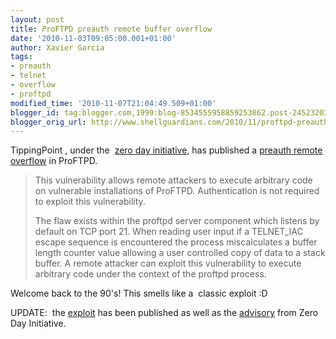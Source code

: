 ```yaml
---
layout: post
title: ProFTPD preauth remote buffer overflow
date: '2010-11-03T09:05:00.001+01:00'
author: Xavier Garcia
tags:
- preauth
- telnet
- overflow
- proftpd
modified_time: '2010-11-07T21:04:49.509+01:00'
blogger_id: tag:blogger.com,1999:blog-8534555958859253862.post-2452320311556795222
blogger_orig_url: http://www.shellguardians.com/2010/11/proftpd-preauth-remote-buffer-overflow.html
---
```

TippingPoint , under the  [zero day initiative](http://www.zerodayinitiative.com/), has published a [preauth remote overflow](http://bugs.proftpd.org/show_bug.cgi?id=3521) in ProFTPD.  
  

> This vulnerability allows remote attackers to execute arbitrary code on vulnerable installations of ProFTPD. Authentication is not required to exploit this vulnerability. 
>
> The flaw exists within the proftpd server component which listens by default on TCP port 21. When reading user input if a TELNET_IAC escape sequence is encountered the process miscalculates a buffer length counter value allowing a user controlled copy of data to a stack buffer. A remote attacker can exploit this vulnerability to execute arbitrary code under the context of the proftpd process.

  
Welcome back to the 90's! This smells like a  classic exploit :D  
  
UPDATE:  the [exploit](http://lists.grok.org.uk/pipermail/full-disclosure/2010-November/077281.html) has been published as well as the [advisory](http://www.zerodayinitiative.com/advisories/ZDI-10-229/) from Zero Day Initiative.
